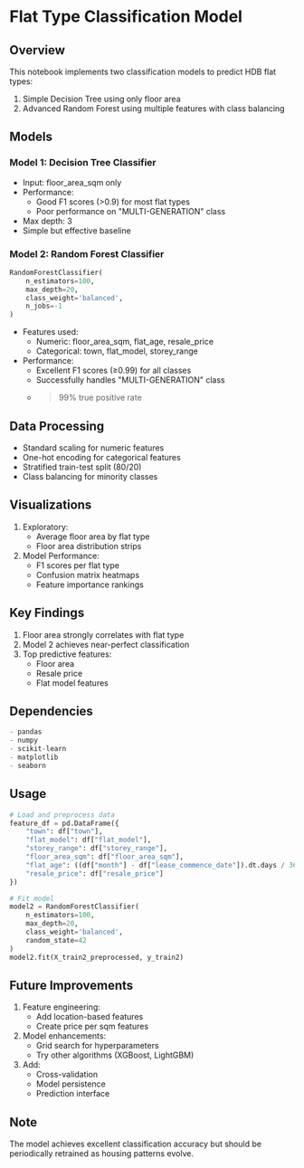 # Flat Type Classification Model

## Overview
This notebook implements two classification models to predict HDB flat types:
1. Simple Decision Tree using only floor area
2. Advanced Random Forest using multiple features with class balancing

## Models

### Model 1: Decision Tree Classifier
- Input: floor_area_sqm only
- Performance: 
  - Good F1 scores (>0.9) for most flat types
  - Poor performance on "MULTI-GENERATION" class
- Max depth: 3
- Simple but effective baseline

### Model 2: Random Forest Classifier
```python
RandomForestClassifier(
    n_estimators=100,
    max_depth=20,
    class_weight='balanced',
    n_jobs=-1
)
```
- Features used:
  - Numeric: floor_area_sqm, flat_age, resale_price
  - Categorical: town, flat_model, storey_range
- Performance:
  - Excellent F1 scores (≥0.99) for all classes
  - Successfully handles "MULTI-GENERATION" class
  - >99% true positive rate

## Data Processing
- Standard scaling for numeric features
- One-hot encoding for categorical features
- Stratified train-test split (80/20)
- Class balancing for minority classes

## Visualizations
1. Exploratory:
   - Average floor area by flat type
   - Floor area distribution strips
2. Model Performance:
   - F1 scores per flat type
   - Confusion matrix heatmaps
   - Feature importance rankings

## Key Findings
1. Floor area strongly correlates with flat type
2. Model 2 achieves near-perfect classification
3. Top predictive features:
   - Floor area
   - Resale price
   - Flat model features

## Dependencies
```python
- pandas
- numpy
- scikit-learn
- matplotlib
- seaborn
```

## Usage
```python
# Load and preprocess data
feature_df = pd.DataFrame({
    "town": df["town"],
    "flat_model": df["flat_model"],
    "storey_range": df["storey_range"],
    "floor_area_sqm": df["floor_area_sqm"],
    "flat_age": ((df["month"] - df["lease_commence_date"]).dt.days / 365.25),
    "resale_price": df["resale_price"]
})

# Fit model
model2 = RandomForestClassifier(
    n_estimators=100,
    max_depth=20,
    class_weight='balanced',
    random_state=42
)
model2.fit(X_train2_preprocessed, y_train2)
```

## Future Improvements
1. Feature engineering:
   - Add location-based features
   - Create price per sqm features
2. Model enhancements:
   - Grid search for hyperparameters
   - Try other algorithms (XGBoost, LightGBM)
3. Add:
   - Cross-validation
   - Model persistence
   - Prediction interface

## Note
The model achieves excellent classification accuracy but should be periodically retrained as housing patterns evolve.